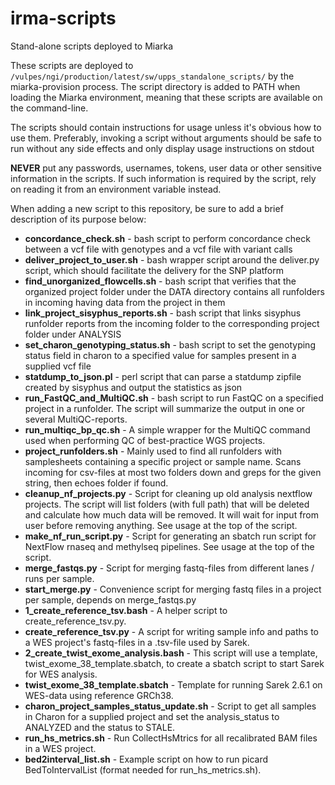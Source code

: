 # irma-scripts
Stand-alone scripts deployed to Miarka

These scripts are deployed to `/vulpes/ngi/production/latest/sw/upps_standalone_scripts/` by the miarka-provision process.
The script directory is added to PATH when loading the Miarka environment, meaning that these scripts are available on the command-line. 

The scripts should contain instructions for usage unless it's obvious how to use them. Preferably, invoking a script 
without arguments should be safe to run without any side effects and only display usage instructions on stdout

__NEVER__ put any passwords, usernames, tokens, user data or other sensitive information in the scripts. If such
information is required by the script, rely on reading it from an environment variable instead. 

When adding a new script to this repository, be sure to add a brief description of its purpose below:

* __concordance_check.sh__ - bash script to perform concordance check between a vcf file with genotypes and a vcf file 
with variant calls
* __deliver_project_to_user.sh__ - bash wrapper script around the deliver.py script, which should facilitate the 
delivery for the SNP platform
* __find_unorganized_flowcells.sh__ - bash script that verifies that the organized project folder under the DATA 
directory contains all runfolders in incoming having data from the project in them
* __link_project_sisyphus_reports.sh__ - bash script that links sisyphus runfolder reports from the incoming folder to
the corresponding project folder under ANALYSIS
* __set_charon_genotyping_status.sh__ - bash script to set the genotyping status field in charon to a specified value 
for samples present in a supplied vcf file
* __statdump_to_json.pl__ - perl script that can parse a statdump zipfile created by sisyphus and output the statistics
as json
* __run_FastQC_and_MultiQC.sh__ - bash script to run FastQC on a specified project in a runfolder. 
The script will summarize the output in one or several MultiQC-reports.
* __run_multiqc_bp_qc.sh__ - A simple wrapper for the MultiQC command used when performing QC of best-practice WGS projects.
* __project_runfolders.sh__ - Mainly used to find all runfolders with samplesheets containing a specific project or sample name.
Scans incoming for csv-files at most two folders down and greps for the given string, then echoes folder if found.
* __cleanup_nf_projects.py__ - Script for cleaning up old analysis nextflow projects. The script will list folders (with full path)
 that will be deleted and calculate how much data will be removed. It will wait for input from user before removing anything. See usage at the top of the script.
* __make_nf_run_script.py__ - Script for generating an sbatch run script for NextFlow rnaseq and methylseq pipelines. See usage at the top of the script.
* __merge_fastqs.py__ - Script for merging fastq-files from different lanes / runs per sample.
* __start_merge.py__ - Convenience script for merging fastq files in a project per sample, depends on merge_fastqs.py
* __1_create_reference_tsv.bash__ - A helper script to create_reference_tsv.py. 
* __create_reference_tsv.py__ - A script for writing sample info and paths to a WES project's fastq-files in a .tsv-file used by Sarek.
* __2_create_twist_exome_analysis.bash__ - This script will use a template, twist_exome_38_template.sbatch, to create a sbatch script to start Sarek for WES analysis.
* __twist_exome_38_template.sbatch__ - Template for running Sarek 2.6.1 on WES-data using reference GRCh38.
* __charon_project_samples_status_update.sh__ - Script to get all samples in Charon for a supplied project and set the analysis_status to ANALYZED and the status to STALE.
* __run_hs_metrics.sh__ - Run CollectHsMtrics for all recalibrated BAM files in a WES project.
* __bed2interval_list.sh__ - Example script on how to run picard BedToIntervalList (format needed for run_hs_metrics.sh).
